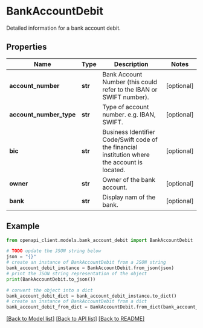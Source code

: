 # BankAccountDebit

Detailed information for a bank account debit.

## Properties

Name | Type | Description | Notes
------------ | ------------- | ------------- | -------------
**account_number** | **str** | Bank Account Number (this could refer to the IBAN or SWIFT number). | [optional] 
**account_number_type** | **str** | Type of account number. e.g. IBAN, SWIFT. | [optional] 
**bic** | **str** | Business Identifier Code/Swift code of the financial institution where the account is located. | [optional] 
**owner** | **str** | Owner of the bank account. | [optional] 
**bank** | **str** | Display nam of the bank. | [optional] 

## Example

```python
from openapi_client.models.bank_account_debit import BankAccountDebit

# TODO update the JSON string below
json = "{}"
# create an instance of BankAccountDebit from a JSON string
bank_account_debit_instance = BankAccountDebit.from_json(json)
# print the JSON string representation of the object
print(BankAccountDebit.to_json())

# convert the object into a dict
bank_account_debit_dict = bank_account_debit_instance.to_dict()
# create an instance of BankAccountDebit from a dict
bank_account_debit_from_dict = BankAccountDebit.from_dict(bank_account_debit_dict)
```
[[Back to Model list]](../README.md#documentation-for-models) [[Back to API list]](../README.md#documentation-for-api-endpoints) [[Back to README]](../README.md)


